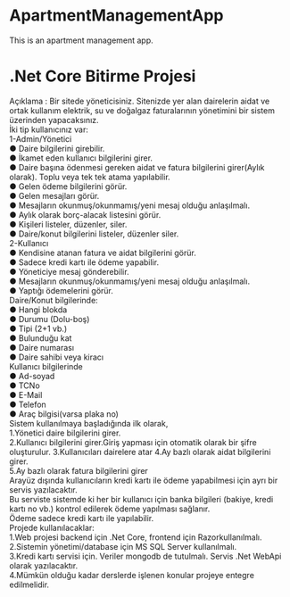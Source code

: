 # ApartmentManagementApp
This is an apartment management app. 

# .Net Core Bitirme Projesi</br>
Açıklama : Bir sitede yöneticisiniz. Sitenizde yer alan dairelerin aidat ve ortak kullanım
elektrik, su ve doğalgaz faturalarının yönetimini bir sistem üzerinden yapacaksınız.</br>
İki tip kullanıcınız var:</br>
1-Admin/Yönetici</br>
● Daire bilgilerini girebilir.</br>
● İkamet eden kullanıcı bilgilerini girer.</br>
● Daire başına ödenmesi gereken aidat ve fatura bilgilerini girer(Aylık olarak). Toplu veya
tek tek atama yapılabilir.</br>
● Gelen ödeme bilgilerini görür.</br>
● Gelen mesajları görür.</br>
● Mesajların okunmuş/okunmamış/yeni mesaj olduğu anlaşılmalı.</br>
● Aylık olarak borç-alacak listesini görür.</br>
● Kişileri listeler, düzenler, siler.</br>
● Daire/konut bilgilerini listeler, düzenler siler.</br>
2-Kullanıcı</br>
● Kendisine atanan fatura ve aidat bilgilerini görür.</br>
● Sadece kredi kartı ile ödeme yapabilir.</br>
● Yöneticiye mesaj gönderebilir.</br>
● Mesajların okunmuş/okunmamış/yeni mesaj olduğu anlaşılmalı.</br>
● Yaptığı ödemelerini görür.</br>
Daire/Konut bilgilerinde:</br>
● Hangi blokda</br>
● Durumu (Dolu-boş)</br>
● Tipi (2+1 vb.)</br>
● Bulunduğu kat</br>
● Daire numarası</br>
● Daire sahibi veya kiracı</br>
Kullanıcı bilgilerinde</br>
● Ad-soyad</br>
● TCNo</br>
● E-Mail</br>
● Telefon</br>
● Araç bilgisi(varsa plaka no)</br>
Sistem kullanılmaya başladığında ilk olarak,</br>
1.Yönetici daire bilgilerini girer.</br>
2.Kullanıcı bilgilerini girer.Giriş yapması için otomatik olarak bir şifre</br>
oluşturulur. 3.Kullanıcıları dairelere atar
4.Ay bazlı olarak aidat bilgilerini girer.</br>
5.Ay bazlı olarak fatura bilgilerini girer</br>
Arayüz dışında kullanıcıların kredi kartı ile ödeme yapabilmesi için ayrı bir servis
yazılacaktır.</br>
Bu serviste sistemde ki her bir kullanıcı için banka bilgileri (bakiye, kredi kartı no
vb.) kontrol edilerek ödeme yapılması sağlanır.</br>
Ödeme sadece kredi kartı ile yapılabilir.</br>
Projede kullanılacaklar:</br>
1.Web projesi backend için .Net Core, frontend için
Razorkullanılmalı.</br>
2.Sistemin yönetimi/database için MS SQL Server kullanılmalı.</br>
3.Kredi kartı servisi için. Veriler mongodb de tutulmalı. Servis .Net WebApi olarak
yazılacaktır.</br>
4.Mümkün olduğu kadar derslerde işlenen konular projeye entegre edilmelidir.</br>
